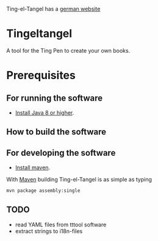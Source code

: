 Ting-el-Tangel has a [german website](http://www.ting-el-tangel.de/)

# Tingeltangel
A tool for the Ting Pen to create your own books.

# Prerequisites

## For running the software
* [Install Java 8 or higher](https://www.oracle.com/java/technologies/javase-downloads.html#JDK15).




How to build the software
----
## For developing the software
* [Install maven](https://maven.apache.org/install.html).

With [Maven](https://maven.apache.org) building Ting-el-Tangel is as simple as typing
   
```cmd
mvn package assembly:single
```


TODO
----

 * read YAML files from tttool software
 * extract strings to i18n-files

